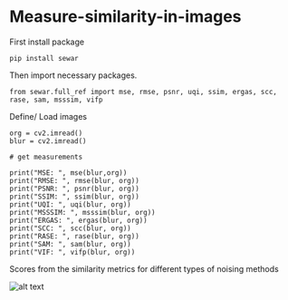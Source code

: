 # Measure-similarity-in-images

First install package

```
pip install sewar
```

Then import necessary packages.

```
from sewar.full_ref import mse, rmse, psnr, uqi, ssim, ergas, scc, rase, sam, msssim, vifp
```

Define/ Load images

```
org = cv2.imread()
blur = cv2.imread()

# get measurements

print("MSE: ", mse(blur,org))
print("RMSE: ", rmse(blur, org))
print("PSNR: ", psnr(blur, org))
print("SSIM: ", ssim(blur, org))
print("UQI: ", uqi(blur, org))
print("MSSSIM: ", msssim(blur, org))
print("ERGAS: ", ergas(blur, org))
print("SCC: ", scc(blur, org))
print("RASE: ", rase(blur, org))
print("SAM: ", sam(blur, org))
print("VIF: ", vifp(blur, org))
```
Scores from the similarity metrics for different types of noising methods

![alt text](https://miro.medium.com/max/700/1*NuN5Xm8tLzsbhT1fsmHkWg.png)
